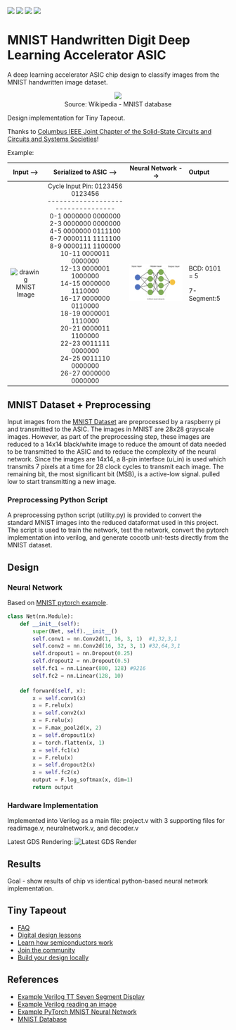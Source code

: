 ![](../../workflows/gds/badge.svg) ![](../../workflows/docs/badge.svg) ![](../../workflows/test/badge.svg) ![](../../workflows/fpga/badge.svg)

# MNIST Handwritten Digit Deep Learning Accelerator ASIC
A deep learning accelerator ASIC chip design to classify images from the MNIST handwritten image dataset.

<p align="center"><img src="https://upload.wikimedia.org/wikipedia/commons/f/f7/MnistExamplesModified.png" /><br>Source: Wikipedia - MNIST database</p>

Design implementation for Tiny Tapeout.

Thanks to [Columbus IEEE Joint Chapter of the Solid-State Circuits and Circuits and Systems Societies](https://r2.ieee.org/columbus-ssccas/)!

Example:

Input --> |  Serialized to ASIC --> | Neural Network --> | Output
:----------:|:---------------:|:--------------:|:--------------
<img src="https://github.com/estods3/mnist_accelerator/blob/main/docs/real_image0.png" title="Example MNIST Image Reduced to 14x14 Black/White Pixels" alt="drawing" width="100"/><br>MNIST Image | Cycle  Input Pin: 0123456 0123456<br>----------------------------------<br>0-1   0000000 0000000<br>2-3   0000000 0000000<br>4-5    0000000 0111100<br>6-7    0000111 1111100<br>8-9    0000111 1100000<br>10-11   0000011 0000000<br>12-13   0000001 1000000<br>14-15   0000000 1110000<br>16-17   0000000 0110000<br>18-19   0000001 1110000<br>20-21   0000011 1100000<br>22-23   0011111 0000000<br>24-25   0011110 0000000<br>26-27   0000000 0000000<br> | <img src="https://github.com/estods3/mnist_accelerator/blob/main/docs/nndiagram.png" title="Example Neural Net Graph" alt="drawing" width="200"/> | BCD: 0101 = 5<br><br>7-Segment:5

## MNIST Dataset + Preprocessing
Input images from the [MNIST Dataset](https://en.wikipedia.org/wiki/MNIST_database) are preprocessed by a raspberry pi and transmitted to the ASIC. The images in MNIST are 28x28 grayscale images. However, as part of the preprocessing step, these images are reduced to a 14x14 black/white image to reduce the amount of data needed to be transmitted to the ASIC and to reduce the complexity of the neural network. Since the images are 14x14, a 8-pin interface (ui_in) is used which transmits 7 pixels at a time for 28 clock cycles to transmit each image. The remaining bit, the most significant bit (MSB), is a active-low signal. pulled low to start transmitting a new image.

### Preprocessing Python Script
A preprocessing python script (utility.py) is provided to convert the standard MNIST images into the reduced dataformat used in this project. The script is used to train the network, test the network, convert the pytorch implementation into verilog, and generate cocotb unit-tests directly from the MNIST dataset.

## Design

### Neural Network
Based on [MNIST pytorch example](https://github.com/pytorch/examples/tree/main/mnist). 

```python
class Net(nn.Module):
    def __init__(self):
        super(Net, self).__init__()
        self.conv1 = nn.Conv2d(1, 16, 3, 1)  #1,32,3,1
        self.conv2 = nn.Conv2d(16, 32, 3, 1) #32,64,3,1
        self.dropout1 = nn.Dropout(0.25)
        self.dropout2 = nn.Dropout(0.5)
        self.fc1 = nn.Linear(800, 128) #9216
        self.fc2 = nn.Linear(128, 10)

    def forward(self, x):
        x = self.conv1(x)
        x = F.relu(x)
        x = self.conv2(x)
        x = F.relu(x)
        x = F.max_pool2d(x, 2)
        x = self.dropout1(x)
        x = torch.flatten(x, 1)
        x = self.fc1(x)
        x = F.relu(x)
        x = self.dropout2(x)
        x = self.fc2(x)
        output = F.log_softmax(x, dim=1)
        return output
```

### Hardware Implementation
Implemented into Verilog as a main file: project.v with 3 supporting files for readimage.v, neuralnetwork.v, and decoder.v

Latest GDS Rendering:
![Latest GDS Render](https://camo.githubusercontent.com/228b13205764a96e707eca359e2bbcf6d30f91d01d457b0facd95521e1a55917/68747470733a2f2f6573746f6473332e6769746875622e696f2f6d6e6973745f616363656c657261746f722f6764735f72656e6465722e706e67)


## Results
Goal - show results of chip vs identical python-based neural network implementation.



## Tiny Tapeout
- [FAQ](https://tinytapeout.com/faq/)
- [Digital design lessons](https://tinytapeout.com/digital_design/)
- [Learn how semiconductors work](https://tinytapeout.com/siliwiz/)
- [Join the community](https://tinytapeout.com/discord)
- [Build your design locally](https://www.tinytapeout.com/guides/local-hardening/)

## References
- [Example Verilog TT Seven Segment Display](https://github.com/TinyTapeout/tt05-verilog-demo/blob/main/src/tt_um_seven_segment_seconds.v)
- [Example Verilog reading an image](https://www.edaboard.com/threads/reading-image-file-in-verilog.268155/)
- [Example PyTorch MNIST Neural Network](https://github.com/pytorch/examples/blob/main/mnist/main.py)
- [MNIST Database](https://www.kaggle.com/datasets/hojjatk/mnist-dataset)
